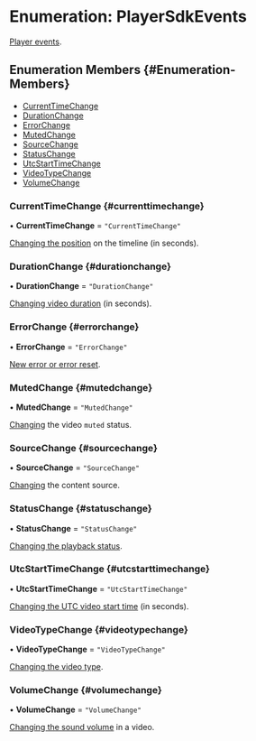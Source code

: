 # Enumeration: PlayerSdkEvents

[Player events](../../../sdk/javascript/player-events.md).

## Enumeration Members {#Enumeration-Members}

- [CurrentTimeChange](#currenttimechange)
- [DurationChange](#durationchange)
- [ErrorChange](#errorchange)
- [MutedChange](#mutedchange)
- [SourceChange](#sourcechange)
- [StatusChange](#statuschange)
- [UtcStartTimeChange](#utcstarttimechange)
- [VideoTypeChange](#videotypechange)
- [VolumeChange](#volumechange)

### CurrentTimeChange {#currenttimechange}

• **CurrentTimeChange** = `"CurrentTimeChange"`

[Changing the position](../../../sdk/javascript/player-events.md#currenttimechange) on the timeline (in seconds).

### DurationChange {#durationchange}

• **DurationChange** = `"DurationChange"`

[Changing video duration](../../../sdk/javascript/player-events.md#durationchange) (in seconds).

### ErrorChange {#errorchange}

• **ErrorChange** = `"ErrorChange"`

[New error or error reset](../../../sdk/javascript/player-events.md#errorchange).

### MutedChange {#mutedchange}

• **MutedChange** = `"MutedChange"`

[Changing](../../../sdk/javascript/player-events.md#mutedchange) the video `muted` status.

### SourceChange {#sourcechange}

• **SourceChange** = `"SourceChange"`

[Changing](../../../sdk/javascript/player-events.md#sourcechange) the content source.

### StatusChange {#statuschange}

• **StatusChange** = `"StatusChange"`

[Changing the playback status](../../../sdk/javascript/player-events.md#StatusChange).

### UtcStartTimeChange {#utcstarttimechange}

• **UtcStartTimeChange** = `"UtcStartTimeChange"`

[Changing the UTC video start time](../../../sdk/javascript/player-events.md#utcstarttimechange) (in seconds).

### VideoTypeChange {#videotypechange}

• **VideoTypeChange** = `"VideoTypeChange"`

[Changing the video type](../../../sdk/javascript/player-events.md#videotypechange).

### VolumeChange {#volumechange}

• **VolumeChange** = `"VolumeChange"`

[Changing the sound volume](../../../sdk/javascript/player-events.md#volumechange) in a video.